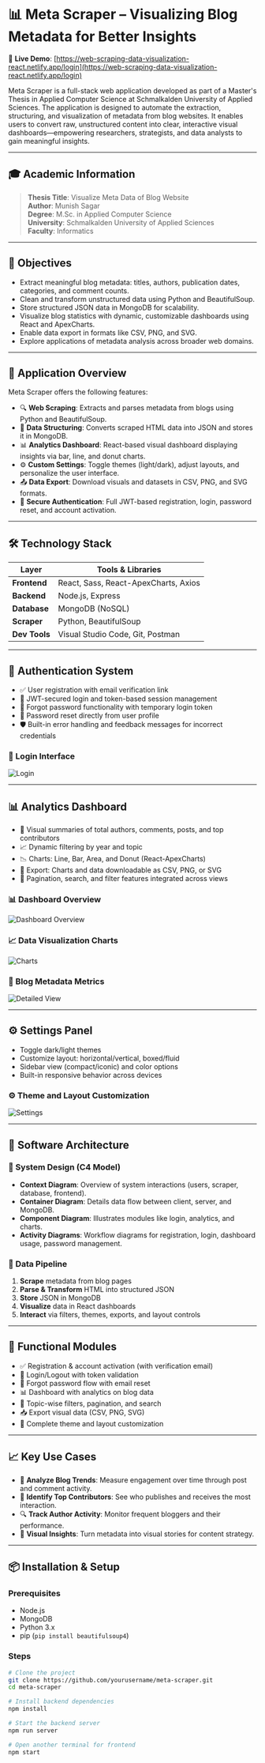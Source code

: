 # 📊 Meta Scraper – Visualizing Blog Metadata for Better Insights

🚀 **Live Demo**: [https://web-scraping-data-visualization-react.netlify.app/login](https://web-scraping-data-visualization-react.netlify.app/login)

Meta Scraper is a full-stack web application developed as part of a Master's Thesis in Applied Computer Science at Schmalkalden University of Applied Sciences. The application is designed to automate the extraction, structuring, and visualization of metadata from blog websites. It enables users to convert raw, unstructured content into clear, interactive visual dashboards—empowering researchers, strategists, and data analysts to gain meaningful insights.

---

## 🎓 Academic Information

> **Thesis Title**: Visualize Meta Data of Blog Website  
> **Author**: Munish Sagar  
> **Degree**: M.Sc. in Applied Computer Science  
> **University**: Schmalkalden University of Applied Sciences  
> **Faculty**: Informatics

---

## 🎯 Objectives

- Extract meaningful blog metadata: titles, authors, publication dates, categories, and comment counts.
- Clean and transform unstructured data using Python and BeautifulSoup.
- Store structured JSON data in MongoDB for scalability.
- Visualize blog statistics with dynamic, customizable dashboards using React and ApexCharts.
- Enable data export in formats like CSV, PNG, and SVG.
- Explore applications of metadata analysis across broader web domains.

---

## 🧠 Application Overview

Meta Scraper offers the following features:

- 🔍 **Web Scraping**: Extracts and parses metadata from blogs using Python and BeautifulSoup.
- 📁 **Data Structuring**: Converts scraped HTML data into JSON and stores it in MongoDB.
- 📊 **Analytics Dashboard**: React-based visual dashboard displaying insights via bar, line, and donut charts.
- ⚙️ **Custom Settings**: Toggle themes (light/dark), adjust layouts, and personalize the user interface.
- 📤 **Data Export**: Download visuals and datasets in CSV, PNG, and SVG formats.
- 🔐 **Secure Authentication**: Full JWT-based registration, login, password reset, and account activation.

---

## 🛠️ Technology Stack

| Layer         | Tools & Libraries                    |
| ------------- | ------------------------------------ |
| **Frontend**  | React, Sass, React-ApexCharts, Axios |
| **Backend**   | Node.js, Express                     |
| **Database**  | MongoDB (NoSQL)                      |
| **Scraper**   | Python, BeautifulSoup                |
| **Dev Tools** | Visual Studio Code, Git, Postman     |

---

## 🔐 Authentication System

- ✅ User registration with email verification link
- 🔑 JWT-secured login and token-based session management
- 🔁 Forgot password functionality with temporary login token
- 🔁 Password reset directly from user profile
- 🛡️ Built-in error handling and feedback messages for incorrect credentials

### 🔐 Login Interface

![Login](frontend/images/login.png)

---

## 📊 Analytics Dashboard

- 📌 Visual summaries of total authors, comments, posts, and top contributors
- 📈 Dynamic filtering by year and topic
- 📉 Charts: Line, Bar, Area, and Donut (React-ApexCharts)
- 📁 Export: Charts and data downloadable as CSV, PNG, or SVG
- 🔎 Pagination, search, and filter features integrated across views

### 📊 Dashboard Overview

![Dashboard Overview](frontend/images/dash1.png)

### 📈 Data Visualization Charts

![Charts](frontend/images/dash2.png)

### 📌 Blog Metadata Metrics

![Detailed View](frontend/images/dash3.png)

---

## ⚙️ Settings Panel

- Toggle dark/light themes
- Customize layout: horizontal/vertical, boxed/fluid
- Sidebar view (compact/iconic) and color options
- Built-in responsive behavior across devices

### ⚙️ Theme and Layout Customization

![Settings](frontend/images/settings.png)

---

## 🧱 Software Architecture

### 📘 System Design (C4 Model)

- **Context Diagram**: Overview of system interactions (users, scraper, database, frontend).
- **Container Diagram**: Details data flow between client, server, and MongoDB.
- **Component Diagram**: Illustrates modules like login, analytics, and charts.
- **Activity Diagrams**: Workflow diagrams for registration, login, dashboard usage, password management.

### 🔁 Data Pipeline

1. **Scrape** metadata from blog pages
2. **Parse & Transform** HTML into structured JSON
3. **Store** JSON in MongoDB
4. **Visualize** data in React dashboards
5. **Interact** via filters, themes, exports, and layout controls

---

## 📂 Functional Modules

- ✅ Registration & account activation (with verification email)
- 🔑 Login/Logout with token validation
- 🔁 Forgot password flow with email reset
- 📊 Dashboard with analytics on blog data
- 🔎 Topic-wise filters, pagination, and search
- 📥 Export visual data (CSV, PNG, SVG)
- 🎨 Complete theme and layout customization

---

## 📈 Key Use Cases

- 📌 **Analyze Blog Trends**: Measure engagement over time through post and comment activity.
- 🧠 **Identify Top Contributors**: See who publishes and receives the most interaction.
- 🔍 **Track Author Activity**: Monitor frequent bloggers and their performance.
- 🎯 **Visual Insights**: Turn metadata into visual stories for content strategy.

---

## 📦 Installation & Setup

### Prerequisites

- Node.js
- MongoDB
- Python 3.x
- pip (`pip install beautifulsoup4`)

### Steps

```bash
# Clone the project
git clone https://github.com/yourusername/meta-scraper.git
cd meta-scraper

# Install backend dependencies
npm install

# Start the backend server
npm run server

# Open another terminal for frontend
npm start
```
